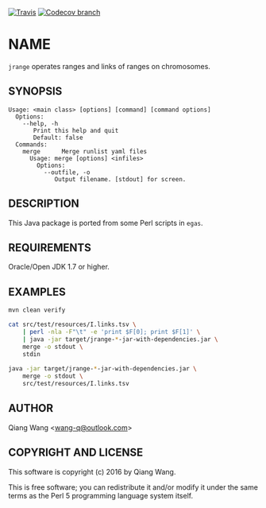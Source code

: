 [![Travis](https://img.shields.io/travis/wang-q/jrange.svg)](https://travis-ci.org/wang-q/jrange)
[![Codecov branch](https://img.shields.io/codecov/c/github/wang-q/jrange/master.svg)](https://codecov.io/github/wang-q/jrange?branch=master)

# NAME

`jrange` operates ranges and links of ranges on chromosomes.

## SYNOPSIS

```
Usage: <main class> [options] [command] [command options]
  Options:
    --help, -h
       Print this help and quit
       Default: false
  Commands:
    merge      Merge runlist yaml files
      Usage: merge [options] <infiles>
        Options:
          --outfile, -o
             Output filename. [stdout] for screen.

```

## DESCRIPTION

This Java package is ported from some Perl scripts in `egas`.

## REQUIREMENTS

Oracle/Open JDK 1.7 or higher.

## EXAMPLES

```bash
mvn clean verify

cat src/test/resources/I.links.tsv \
    | perl -nla -F"\t" -e 'print $F[0]; print $F[1]' \
    | java -jar target/jrange-*-jar-with-dependencies.jar \
    merge -o stdout \
    stdin
    
java -jar target/jrange-*-jar-with-dependencies.jar \
    merge -o stdout \
    src/test/resources/I.links.tsv
```

## AUTHOR

Qiang Wang &lt;wang-q@outlook.com&gt;

## COPYRIGHT AND LICENSE

This software is copyright (c) 2016 by Qiang Wang.

This is free software; you can redistribute it and/or modify it under the same terms as the Perl 5
programming language system itself.

